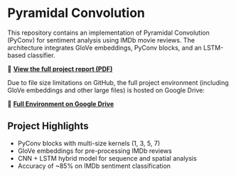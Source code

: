# Pyramidal Convolution

This repository contains an implementation of Pyramidal Convolution (PyConv) for sentiment analysis using IMDb movie reviews. The architecture integrates GloVe embeddings, PyConv blocks, and an LSTM-based classifier.

📄 **[View the full project report (PDF)](./report.pdf)**

Due to file size limitations on GitHub, the full project environment (including GloVe embeddings and other large files) is hosted on Google Drive:

🔗 **[Full Environment on Google Drive](https://drive.google.com/drive/folders/1Ux5MS-hToava8FV0qP0kkIuW83EWYR9k?usp=sharing)**

## Project Highlights

- PyConv blocks with multi-size kernels (1, 3, 5, 7)
- GloVe embeddings for pre-processing IMDb reviews
- CNN + LSTM hybrid model for sequence and spatial analysis
- Accuracy of ~85% on IMDb sentiment classification
